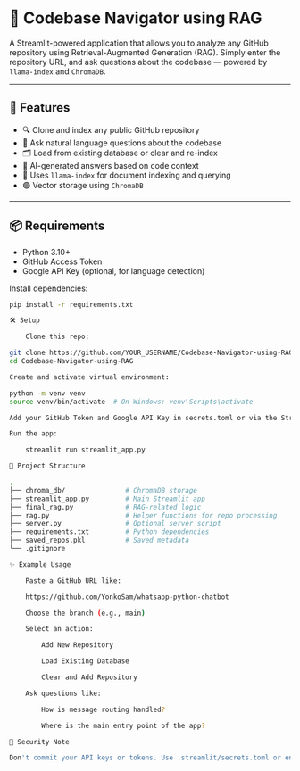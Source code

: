 # 🧭 Codebase Navigator using RAG

A Streamlit-powered application that allows you to analyze any GitHub repository using Retrieval-Augmented Generation (RAG). Simply enter the repository URL, and ask questions about the codebase — powered by `llama-index` and `ChromaDB`.

---

## 🚀 Features

- 🔍 Clone and index any public GitHub repository
- 🧠 Ask natural language questions about the codebase
- 🗂️ Load from existing database or clear and re-index
- 💬 AI-generated answers based on code context
- 🦙 Uses `llama-index` for document indexing and querying
- 🟣 Vector storage using `ChromaDB`

---

## 📦 Requirements

- Python 3.10+
- GitHub Access Token
- Google API Key (optional, for language detection)

Install dependencies:

```bash
pip install -r requirements.txt

🛠️ Setup

    Clone this repo:

git clone https://github.com/YOUR_USERNAME/Codebase-Navigator-using-RAG.git
cd Codebase-Navigator-using-RAG

Create and activate virtual environment:

python -m venv venv
source venv/bin/activate  # On Windows: venv\Scripts\activate

Add your GitHub Token and Google API Key in secrets.toml or via the Streamlit sidebar.

Run the app:

    streamlit run streamlit_app.py

📁 Project Structure

.
├── chroma_db/               # ChromaDB storage
├── streamlit_app.py         # Main Streamlit app
├── final_rag.py             # RAG-related logic
├── rag.py                   # Helper functions for repo processing
├── server.py                # Optional server script
├── requirements.txt         # Python dependencies
├── saved_repos.pkl          # Saved metadata
└── .gitignore

✨ Example Usage

    Paste a GitHub URL like:

    https://github.com/YonkoSam/whatsapp-python-chatbot

    Choose the branch (e.g., main)

    Select an action:

        Add New Repository

        Load Existing Database

        Clear and Add Repository

    Ask questions like:

        How is message routing handled?

        Where is the main entry point of the app?

🔐 Security Note

Don't commit your API keys or tokens. Use .streamlit/secrets.toml or environment variables to store credentials securely.